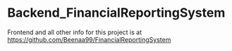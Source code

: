 # Backend_FinancialReportingSystem
Frontend and all other info for this project is at https://github.com/Beenaa99/FinancialReportingSystem

